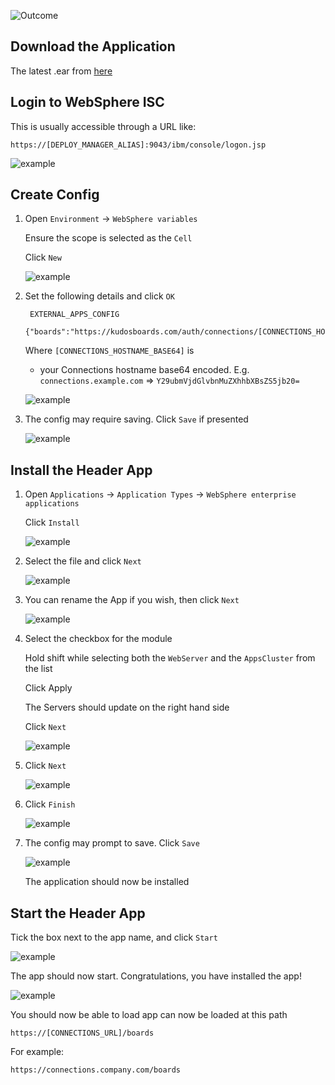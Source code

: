 ![Outcome](/assets/connections/header.png)


## Download the Application
The latest .ear from [here](/assets/connections/kudos-boards-frame.ear)

## Login to WebSphere ISC
This is usually accessible through a URL like:

    https://[DEPLOY_MANAGER_ALIAS]:9043/ibm/console/logon.jsp

![example](/assets/connections/isc.png)


## Create Config
1. Open `Environment` -> `WebSphere variables`

    Ensure the scope is selected as the `Cell`

    Click `New`

    ![example](/assets/connections/header/env1.png)


1. Set the following details and click `OK`

        EXTERNAL_APPS_CONFIG
        {"boards":"https://kudosboards.com/auth/connections/[CONNECTIONS_HOSTNAME_BASE64]"}

    Where `[CONNECTIONS_HOSTNAME_BASE64]` is

    - your Connections hostname base64 encoded.  E.g.</br>
      `connections.example.com` => `Y29ubmVjdGlvbnMuZXhhbXBsZS5jb20=`</br>

    ![example](/assets/connections/header/env-hybrid.png)

1. The config may require saving. Click `Save` if presented

    ![example](/assets/connections/isc-sync.png)


## Install the Header App
1. Open `Applications` -> `Application Types` -> `WebSphere enterprise applications`

    Click `Install`

    ![example](/assets/connections/header/app1.png)

1. Select the file and click `Next`

    ![example](/assets/connections/header/app2.png)

1. You can rename the App if you wish, then click `Next`

    ![example](/assets/connections/header/app4.png)

1. Select the checkbox for the module

    Hold shift while selecting both the `WebServer` and the `AppsCluster` from the list

    Click Apply

    The Servers should update on the right hand side

    Click `Next`

    ![example](/assets/connections/header/app5.png)

1. Click `Next`

    ![example](/assets/connections/header/app6.png)

1. Click `Finish`

    ![example](/assets/connections/header/app7.png)

1. The config may prompt to save. Click `Save`

    ![example](/assets/connections/header/app8.png)

    The application should now be installed

## Start the Header App
Tick the box next to the app name, and click `Start`

![example](/assets/connections/header/app9.png)

The app should now start. Congratulations, you have installed the app!

![example](/assets/connections/header/app10.png)

You should now be able to load  app can now be loaded at this path

    https://[CONNECTIONS_URL]/boards

For example:

    https://connections.company.com/boards
